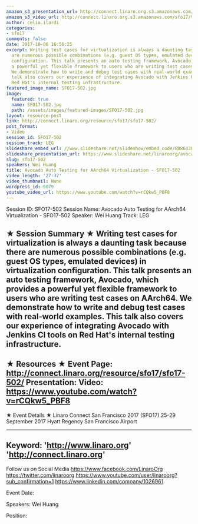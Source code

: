 ```yaml
---
amazon_s3_presentation_url: http://connect.linaro.org.s3.amazonaws.com/sfo17/Presentations/SFO17-500K2.pdf
amazon_s3_video_url: http://connect.linaro.org.s3.amazonaws.com/sfo17/Videos/SFO17-502%20-%20Avocado%20Auto%20Testing%20for%20AArch64%20Virtualization.mp4
author: celia.ilardi
categories:
- sfo17
comments: false
date: 2017-10-06 16:56:25
excerpt: Writing test cases for virtualization is always a daunting task because there
  are numerous possible combinations (e.g. guest OS types, emulated devices) in virtualization
  configuration. This talk presents an auto testing framework, Avocado, which provides
  a powerful yet flexible framework to users who are writing test cases on AArch64.
  We demonstrate how to write and debug test cases with real-world examples. This
  talk also covers our experience of integrating Avocado with Jenkins CI tools on
  Red Hat's internal testing infrastructure.
featured_image_name: SFO17-502.jpg
image:
  featured: true
  name: SFO17-502.jpg
  path: /assets/images/featured-images/SFO17-502.jpg
layout: resource-post
link: http://connect.linaro.org/resource/sfo17/sfo17-502/
post_format:
- Video
session_id: SFO17-502
session_track: LEG
slideshare_embed_url: //www.slideshare.net/slideshow/embed_code/80864386
slideshare_presentation_url: https://www.slideshare.net/linaroorg/avocado-auto-testing-for-aarch64-virtualization-sfo17502
slug: sfo17-502
speakers: Wei Huang
title: Avocado Auto Testing for AArch64 Virtualization - SFO17-502
video_length: '27:37'
video_thumbnail: None
wordpress_id: 6079
youtube_video_url: https://www.youtube.com/watch?v=rCQkw5_PBF8
---
```


Session ID: SFO17-502
Session Name: Avocado Auto Testing for AArch64 Virtualization - SFO17-502
Speaker: Wei Huang
Track: LEG

★ Session Summary ★
Writing test cases for virtualization is always a daunting task because there are numerous possible combinations (e.g. guest OS types, emulated devices) in virtualization configuration. This talk presents an auto testing framework, Avocado, which provides a powerful yet flexible framework to users who are writing test cases on AArch64. We demonstrate how to write and debug test cases with real-world examples. This talk also covers our experience of integrating Avocado with Jenkins CI tools on Red Hat's internal testing infrastructure.
---------------------------------------------------
★ Resources ★
Event Page: http://connect.linaro.org/resource/sfo17/sfo17-502/
Presentation:
Video: https://www.youtube.com/watch?v=rCQkw5_PBF8
---------------------------------------------------

★ Event Details ★
Linaro Connect San Francisco 2017 (SFO17)
25-29 September 2017
Hyatt Regency San Francisco Airport

---------------------------------------------------
Keyword:
'http://www.linaro.org'
'http://connect.linaro.org'
---------------------------------------------------
Follow us on Social Media
https://www.facebook.com/LinaroOrg
https://twitter.com/linaroorg
https://www.youtube.com/user/linaroorg?sub_confirmation=1
https://www.linkedin.com/company/1026961

Event Date:

Speakers: Wei Huang

Position: